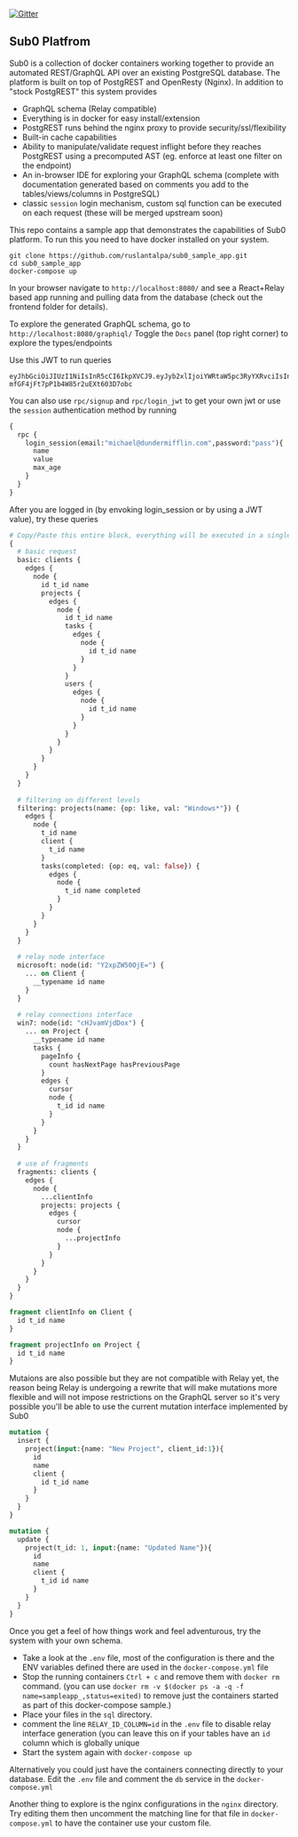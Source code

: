 [![Gitter](https://badges.gitter.im/ruslantalpa/sub0_sample_app.svg)](https://gitter.im/ruslantalpa/sub0_sample_app?utm_source=badge&utm_medium=badge&utm_campaign=pr-badge)

Sub0 Platfrom
-------------
Sub0 is a collection of docker containers working together to provide an automated REST/GraphQL API over an existing PostgreSQL database.
The platform is built on top of PostgREST and OpenResty (Nginx).
In addition to "stock PostgREST" this system provides

 - GraphQL schema (Relay compatible)
 - Everything is in docker for easy install/extension
 - PostgREST runs behind the nginx proxy to provide security/ssl/flexibility
 - Built-in cache capabilities
 - Ability to manipulate/validate request inflight before they reaches PostgREST using a precomputed AST (eg. enforce at least one filter on the endpoint)
 - An in-browser IDE for exploring your GraphQL schema (complete with documentation generated based on comments you add to the tables/views/columns in PostgreSQL)
 - classic `session` login mechanism, custom sql function can be executed on each request (these will be merged upstream soon)


This repo contains a sample app that demonstrates the capabilities of Sub0 platform.
To run this you need to have docker installed on your system.

```shellscript
git clone https://github.com/ruslantalpa/sub0_sample_app.git
cd sub0_sample_app
docker-compose up
```

In your browser navigate to `http://localhost:8080/` and see a React+Relay based app running and pulling data from the database (check out the frontend folder for details).

To explore the generated GraphQL schema, go to `http://localhost:8080/graphiql/` 
Toggle the `Docs` panel (top right corner) to explore the types/endpoints

Use this JWT to run queries 
```
eyJhbGciOiJIUzI1NiIsInR5cCI6IkpXVCJ9.eyJyb2xlIjoiYWRtaW5pc3RyYXRvciIsInVzZXJfaWQiOjEsImNvbXBhbnlfaWQiOjF9.ate5mETtGRu-mfGF4jFt7pP1b4W85r2uEXt603D7obc
```

You can also use `rpc/signup` and `rpc/login_jwt` to get your own jwt or use the `session` authentication method by running

```graphql
{
  rpc {
    login_session(email:"michael@dundermifflin.com",password:"pass"){
      name
      value
      max_age
    }
  }
}
```


After you are logged in (by envoking login_session or by using a JWT value), try these queries

```graphql
# Copy/Paste this entire block, everything will be executed in a single round trip
{
  # basic request
  basic: clients {
    edges {
      node {
        id t_id name
        projects {
          edges {
            node {
              id t_id name
              tasks {
                edges {
                  node {
                    id t_id name
                  }
                }
              }
              users {
                edges {
                  node {
                    id t_id name
                  }
                }
              }
            }
          }
        }
      }
    }
  }
  
  # filtering on different levels
  filtering: projects(name: {op: like, val: "Windows*"}) {
    edges {
      node {
        t_id name
        client {
          t_id name
        }
        tasks(completed: {op: eq, val: false}) {
          edges {
            node {
              t_id name completed
            }
          }
        }
      }
    }
  }
  
  # relay node interface
  microsoft: node(id: "Y2xpZW50OjE=") {
    ... on Client {
      __typename id name
    }
  }
  
  # relay connections interface
  win7: node(id: "cHJvamVjdDox") {
    ... on Project {
      __typename id name
      tasks {
        pageInfo {
          count hasNextPage hasPreviousPage
        }
        edges {
          cursor
          node {
            t_id id name
          }
        }
      }
    }
  }
  
  # use of fragments
  fragments: clients {
    edges {
      node {
        ...clientInfo
        projects: projects {
          edges {
            cursor
            node {
              ...projectInfo
            }
          }
        }
      }
    }
  }
}

fragment clientInfo on Client {
  id t_id name
}

fragment projectInfo on Project {
  id t_id name
}
```

Mutaions are also possible but they are not compatible with Relay yet, the reason being Relay is undergoing a rewrite that will make mutations more
flexible and will not impose restrictions on the GraphQL server so it's very possible you'll be able to use the current mutation interface implemented
by Sub0

```graphql
mutation {
  insert {
    project(input:{name: "New Project", client_id:1}){
      id
      name
      client {
        id t_id name
      }
    }
  }
}
```

```graphql
mutation {
  update {
    project(t_id: 1, input:{name: "Updated Name"}){
      id
      name
      client {
        t_id id name
      }
    }
  }
}
```

Once you get a feel of how things work and feel adventurous, try the system with your own schema. 
 - Take a look at the `.env` file, most of the configuration is there and the ENV variables defined there are used in the `docker-compose.yml` file
 - Stop the running containers `Ctrl + c` and remove them with `docker rm` command. (you can use `docker rm -v $(docker ps -a -q -f name=sampleapp_,status=exited)` to remove just the containers started as part of this docker-compose sample.)
 - Place your files in the `sql` directory.
 - comment the line `RELAY_ID_COLUMN=id` in the `.env` file to disable relay interface generation (you can leave this on if your tables have an `id` column which is globally unique
 - Start the system again with `docker-compose up`

Alternatively you could just have the containers connecting directly to your database. Edit the `.env` file and comment the `db` service in the `docker-compose.yml`

Another thing to explore is the nginx configurations in the `nginx` directory. Try editing them then uncomment the matching line for that file in `docker-compose.yml` to have the container use your custom file.
